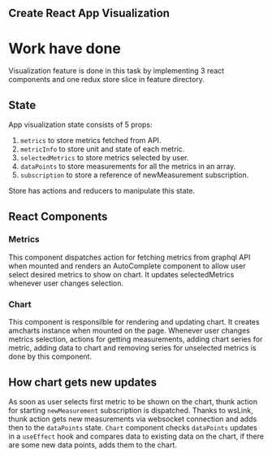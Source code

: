 ## Create React App Visualization

# Work have done
Visualization feature is done in this task by implementing 3 react components and one redux store slice in feature
directory.

## State
App visualization state consists of 5 props:
1. `metrics` to store metrics fetched from API.
2. `metricInfo` to store unit and state of each metric.
3. `selectedMetrics` to store metrics selected by user.
4. `dataPoints` to store measurements for all the metrics in an array.
5. `subscription` to store a reference of newMeasurement subscription.

Store has actions and reducers to manipulate this state.

## React Components
### Metrics
This component dispatches action for fetching metrics from graphql API when mounted and 
renders an AutoComplete component to allow user select desired metrics to show on chart. It updates selectedMetrics whenever user changes selection.



### Chart
This component is responsilble for rendering and updating chart. It creates amcharts instance when mounted on the page. Whenever user changes metrics selection, actions for getting measurements, adding chart series for metric, adding data to chart and removing series for unselected metrics is done by this component.

## How chart gets new updates
As soon as user selects first metric to be shown on the chart, thunk action for starting `newMeasurement` subscription is dispatched. Thanks to wsLink, thunk action gets new measurements via websocket connection and adds then to the `dataPoints` state. `Chart` component checks `dataPoints` updates in a `useEffect` hook and compares data to existing data on the chart, if there are some new data points, adds them to the chart.
